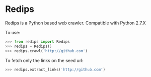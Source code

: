 Redips
======

Redips is a Python based web crawler.
Compatible with Python 2.7.X

To use:
```python
>>> from redips import Redips
>>> redips = Redips()
>>> redips.crawl('http://github.com')
```

To fetch only the links on the seed url:
```python
>>> redips.extract_links('http://github.com')
```
